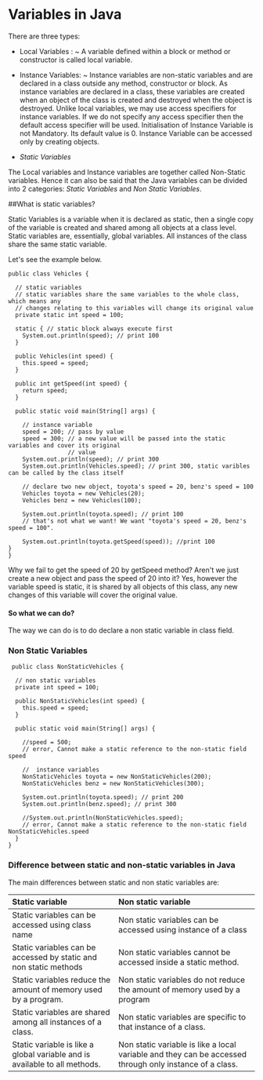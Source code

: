 # Variables in Java

There are three types: 
- Local Variables : 
  ~ A variable defined within a block or method or constructor is called local variable.
  
- Instance Variables: 
  ~ Instance variables are non-static variables and are declared in a class outside any method, constructor or block. As instance variables are declared in a class, these variables are created when an object of the class is created and destroyed when the object is destroyed. Unlike local variables, we may use access specifiers for instance variables. If we do not specify any access specifier then the default access specifier will be used. Initialisation of Instance Variable is not Mandatory. Its default value is 0. Instance Variable can be accessed only by creating objects.

- _Static Variables_ 
  

The Local variables and Instance variables are together called Non-Static variables. Hence it can also be said that the Java variables can be divided into 2 categories: _Static Variables_ and _Non Static Variables_.


##What is static variables?

Static Variables is a variable when it is declared as static, then a single copy of the variable is created and shared among all objects at a class level. Static variables are, essentially, global variables. All instances of the class share the same static variable.

Let's see the example below.

```
public class Vehicles {

  // static variables
  // static variables share the same variables to the whole class, which means any
  // changes relating to this variables will change its original value
  private static int speed = 100;

  static { // static block always execute first
    System.out.println(speed); // print 100
  }

  public Vehicles(int speed) {
    this.speed = speed;
  }

  public int getSpeed(int speed) {
    return speed;
  }

  public static void main(String[] args) {

    // instance variable
    speed = 200; // pass by value
    speed = 300; // a new value will be passed into the static variables and cover its original
                 // value
    System.out.println(speed); // print 300
    System.out.println(Vehicles.speed); // print 300, static varibles can be called by the class itself

    // declare two new object, toyota's speed = 20, benz's speed = 100
    Vehicles toyota = new Vehicles(20);
    Vehicles benz = new Vehicles(100);

    System.out.println(toyota.speed); // print 100
    // that's not what we want! We want "toyota's speed = 20, benz's speed = 100".

    System.out.println(toyota.getSpeed(speed)); //print 100
}
}
```
 Why we fail to get the speed of 20 by getSpeed method? Aren't we just create a new object and pass the speed of 20 into it? Yes, however the variable speed is static, it is shared by all objects of this class, any new changes of this variable will cover the original value.

 #### So what we can do? 
 The way we can do is to do declare a non static variable in class field.

 ### Non Static Variables

```
 public class NonStaticVehicles {

  // non static variables
  private int speed = 100;

  public NonStaticVehicles(int speed) {
    this.speed = speed;
  }

  public static void main(String[] args) {

    //speed = 500; 
    // error, Cannot make a static reference to the non-static field speed

    //  instance variables
    NonStaticVehicles toyota = new NonStaticVehicles(200);
    NonStaticVehicles benz = new NonStaticVehicles(300);

    System.out.println(toyota.speed); // print 200  
    System.out.println(benz.speed); // print 300

    //System.out.println(NonStaticVehicles.speed);
    // error, Cannot make a static reference to the non-static field NonStaticVehicles.speed
  }
}
```

 ### Difference between static and non-static variables in Java

 

The main differences between static and non static variables are:



| Static variable                                                            | Non static variable                                                                                     |
| :------------------------------------------------------------------------- | :------------------------------------------------------------------------------------------------------ |
| Static variables can be accessed using class name                          | Non static variables can be accessed using instance of a class                                          |
| Static variables can be accessed by static and non static methods          | Non static variables cannot be accessed inside a static method.                                         |
| Static variables reduce the amount of memory used by a program.            | Non static variables do not reduce the amount of memory used by a program                               |
| Static variables are shared among all instances of a class.                | Non static variables are specific to that instance of a class.                                          |
| Static variable is like a global variable and is available to all methods. | Non static variable is like a local variable and they can be accessed through only instance of a class. |

